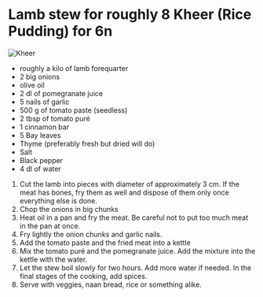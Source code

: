 # Lamb stew for roughly 8  Kheer (Rice Pudding) for 6n

![Kheer](https://raw.github.com/nali/versioned-cookbook/master/pictures/kheer.jpeg)

- roughly a kilo of lamb forequarter
- 2 big onions
- olive oil
- 2 dl of pomegranate juice
- 5 nails of garlic
- 500 g of tomato paste (seedless)
- 2 tbsp of tomato puré
- 1 cinnamon bar
- 5 Bay leaves
- Thyme (preferably fresh but dried will do)
- Salt
- Black pepper
- 4 dl of water

1. Cut the lamb into pieces with diameter of approximately 3 cm. If the meat has bones, fry them as well and dispose of them only once everything else is done.
2. Chop the onions in big chunks
3. Heat oil in a pan and fry the meat. Be careful not to put too much meat in the pan at once.
4. Fry lightly the onion chunks and garlic nails.
5. Add the tomato paste and the fried meat into a kettle
6. Mix the tomato puré and the pomegranate juice. Add the mixture into the kettle with the water.
7. Let the stew boil slowly for two hours. Add more water if needed. In the final stages of the cooking, add spices.
8. Serve with veggies, naan bread, rice or something alike.


